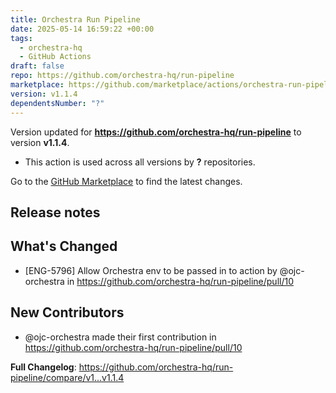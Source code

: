 ```yaml
---
title: Orchestra Run Pipeline
date: 2025-05-14 16:59:22 +00:00
tags:
  - orchestra-hq
  - GitHub Actions
draft: false
repo: https://github.com/orchestra-hq/run-pipeline
marketplace: https://github.com/marketplace/actions/orchestra-run-pipeline
version: v1.1.4
dependentsNumber: "?"
---
```



Version updated for **https://github.com/orchestra-hq/run-pipeline** to version **v1.1.4**.
- This action is used across all versions by **?** repositories.

Go to the [GitHub Marketplace](https://github.com/marketplace/actions/orchestra-run-pipeline) to find the latest changes.

## Release notes

## What's Changed
* [ENG-5796] Allow Orchestra env to be passed in to action by @ojc-orchestra in https://github.com/orchestra-hq/run-pipeline/pull/10

## New Contributors
* @ojc-orchestra made their first contribution in https://github.com/orchestra-hq/run-pipeline/pull/10

**Full Changelog**: https://github.com/orchestra-hq/run-pipeline/compare/v1...v1.1.4
